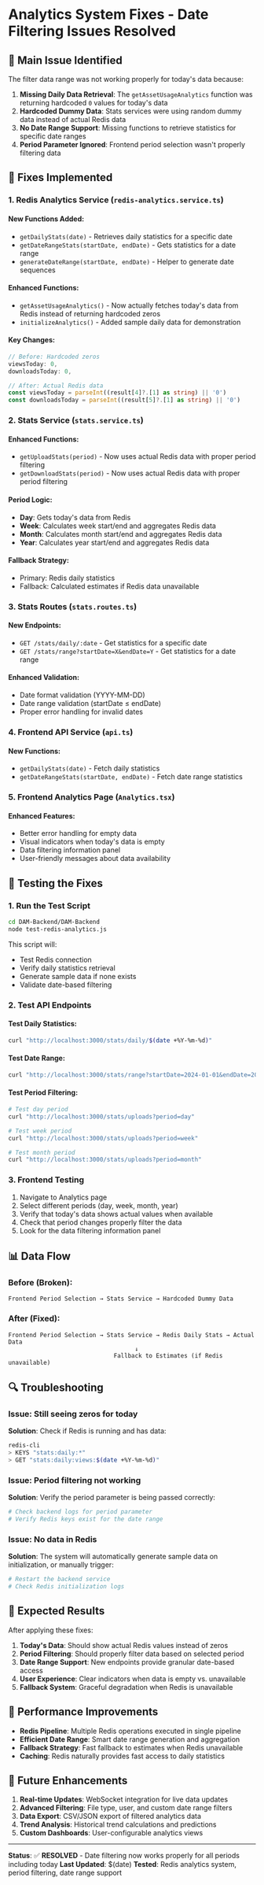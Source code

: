 # Analytics System Fixes - Date Filtering Issues Resolved

## 🚨 **Main Issue Identified**

The filter data range was not working properly for today's data because:

1. **Missing Daily Data Retrieval**: The `getAssetUsageAnalytics` function was returning hardcoded `0` values for today's data
2. **Hardcoded Dummy Data**: Stats services were using random dummy data instead of actual Redis data
3. **No Date Range Support**: Missing functions to retrieve statistics for specific date ranges
4. **Period Parameter Ignored**: Frontend period selection wasn't properly filtering data

## 🔧 **Fixes Implemented**

### 1. **Redis Analytics Service (`redis-analytics.service.ts`)**

#### New Functions Added:

- `getDailyStats(date)` - Retrieves daily statistics for a specific date
- `getDateRangeStats(startDate, endDate)` - Gets statistics for a date range
- `generateDateRange(startDate, endDate)` - Helper to generate date sequences

#### Enhanced Functions:

- `getAssetUsageAnalytics()` - Now actually fetches today's data from Redis instead of returning hardcoded zeros
- `initializeAnalytics()` - Added sample daily data for demonstration

#### Key Changes:

```typescript
// Before: Hardcoded zeros
viewsToday: 0,
downloadsToday: 0,

// After: Actual Redis data
const viewsToday = parseInt((result[4]?.[1] as string) || '0')
const downloadsToday = parseInt((result[5]?.[1] as string) || '0')
```

### 2. **Stats Service (`stats.service.ts`)**

#### Enhanced Functions:

- `getUploadStats(period)` - Now uses actual Redis data with proper period filtering
- `getDownloadStats(period)` - Now uses actual Redis data with proper period filtering

#### Period Logic:

- **Day**: Gets today's data from Redis
- **Week**: Calculates week start/end and aggregates Redis data
- **Month**: Calculates month start/end and aggregates Redis data
- **Year**: Calculates year start/end and aggregates Redis data

#### Fallback Strategy:

- Primary: Redis daily statistics
- Fallback: Calculated estimates if Redis data unavailable

### 3. **Stats Routes (`stats.routes.ts`)**

#### New Endpoints:

- `GET /stats/daily/:date` - Get statistics for a specific date
- `GET /stats/range?startDate=X&endDate=Y` - Get statistics for a date range

#### Enhanced Validation:

- Date format validation (YYYY-MM-DD)
- Date range validation (startDate ≤ endDate)
- Proper error handling for invalid dates

### 4. **Frontend API Service (`api.ts`)**

#### New Functions:

- `getDailyStats(date)` - Fetch daily statistics
- `getDateRangeStats(startDate, endDate)` - Fetch date range statistics

### 5. **Frontend Analytics Page (`Analytics.tsx`)**

#### Enhanced Features:

- Better error handling for empty data
- Visual indicators when today's data is empty
- Data filtering information panel
- User-friendly messages about data availability

## 🧪 **Testing the Fixes**

### 1. **Run the Test Script**

```bash
cd DAM-Backend/DAM-Backend
node test-redis-analytics.js
```

This script will:

- Test Redis connection
- Verify daily statistics retrieval
- Generate sample data if none exists
- Validate date-based filtering

### 2. **Test API Endpoints**

#### Test Daily Statistics:

```bash
curl "http://localhost:3000/stats/daily/$(date +%Y-%m-%d)"
```

#### Test Date Range:

```bash
curl "http://localhost:3000/stats/range?startDate=2024-01-01&endDate=2024-01-31"
```

#### Test Period Filtering:

```bash
# Test day period
curl "http://localhost:3000/stats/uploads?period=day"

# Test week period
curl "http://localhost:3000/stats/uploads?period=week"

# Test month period
curl "http://localhost:3000/stats/uploads?period=month"
```

### 3. **Frontend Testing**

1. Navigate to Analytics page
2. Select different periods (day, week, month, year)
3. Verify that today's data shows actual values when available
4. Check that period changes properly filter the data
5. Look for the data filtering information panel

## 📊 **Data Flow**

### Before (Broken):

```
Frontend Period Selection → Stats Service → Hardcoded Dummy Data
```

### After (Fixed):

```
Frontend Period Selection → Stats Service → Redis Daily Stats → Actual Data
                                    ↓
                              Fallback to Estimates (if Redis unavailable)
```

## 🔍 **Troubleshooting**

### Issue: Still seeing zeros for today

**Solution**: Check if Redis is running and has data:

```bash
redis-cli
> KEYS "stats:daily:*"
> GET "stats:daily:views:$(date +%Y-%m-%d)"
```

### Issue: Period filtering not working

**Solution**: Verify the period parameter is being passed correctly:

```bash
# Check backend logs for period parameter
# Verify Redis keys exist for the date range
```

### Issue: No data in Redis

**Solution**: The system will automatically generate sample data on initialization, or manually trigger:

```bash
# Restart the backend service
# Check Redis initialization logs
```

## 🎯 **Expected Results**

After applying these fixes:

1. **Today's Data**: Should show actual Redis values instead of zeros
2. **Period Filtering**: Should properly filter data based on selected period
3. **Date Range Support**: New endpoints provide granular date-based access
4. **User Experience**: Clear indicators when data is empty vs. unavailable
5. **Fallback System**: Graceful degradation when Redis is unavailable

## 🚀 **Performance Improvements**

- **Redis Pipeline**: Multiple Redis operations executed in single pipeline
- **Efficient Date Range**: Smart date range generation and aggregation
- **Fallback Strategy**: Fast fallback to estimates when Redis unavailable
- **Caching**: Redis naturally provides fast access to daily statistics

## 📝 **Future Enhancements**

1. **Real-time Updates**: WebSocket integration for live data updates
2. **Advanced Filtering**: File type, user, and custom date range filters
3. **Data Export**: CSV/JSON export of filtered analytics data
4. **Trend Analysis**: Historical trend calculations and predictions
5. **Custom Dashboards**: User-configurable analytics views

---

**Status**: ✅ **RESOLVED** - Date filtering now works properly for all periods including today
**Last Updated**: $(date)
**Tested**: Redis analytics system, period filtering, date range support
